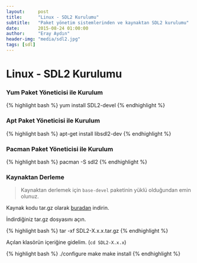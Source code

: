 ```yaml
---
layout:     post
title:      "Linux - SDL2 Kurulumu"
subtitle:   "Paket yönetim sistemlerinden ve kaynaktan SDL2 kurulumu"
date:       2015-08-24 01:00:00
author:     "Eray Aydın"
header-img: "media/sdl2.jpg"
tags: [sdl]
---
```


Linux - SDL2 Kurulumu
========================

### Yum Paket Yöneticisi ile Kurulum

{% highlight bash %}
yum install SDL2-devel
{% endhighlight %}

### Apt Paket Yöneticisi ile Kurulum

{% highlight bash %}
apt-get install libsdl2-dev
{% endhighlight %}

### Pacman Paket Yöneticisi ile Kurulum

{% highlight bash %}
pacman -S sdl2
{% endhighlight %}

### Kaynaktan Derleme

> Kaynaktan derlemek için `base-devel` paketinin yüklü olduğundan emin olunuz.

Kaynak kodu tar.gz olarak [buradan](https://www.libsdl.org/download-2.0.php) indirin.

İndirdiğiniz tar.gz dosyasını açın.

{% highlight bash %}
tar -xf SDL2-X.x.x.tar.gz
{% endhighlight %}

Açılan klasörün içeriğine gidelim. (`cd SDL2-X.x.x`)

{% highlight bash %}
./configure
make
make install
{% endhighlight %}
